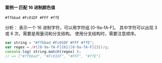 #### 案例一 匹配 16 进制颜色值
```javascript
#ffbbad #Fc01DF #FFF #ffE
```
分析：
表示一个 16 进制字符，可以用字符组 [0-9a-fA-F]。
其中字符可以出现 3 或 6 次，需要是用量词和分支结构。 
使用分支结构时，需要注意顺序。
```javascript
var string = "#ffbbad #Fc01DF #FFF #ffE"; 
var regex = /#([0-9a-fA-F]{6}|[0-9a-fA-F]{3})/g; 
console.log( string.match(regex) );
// => ["#ffbbad", "#Fc01DF", "#FFF", "#ffE"]
```